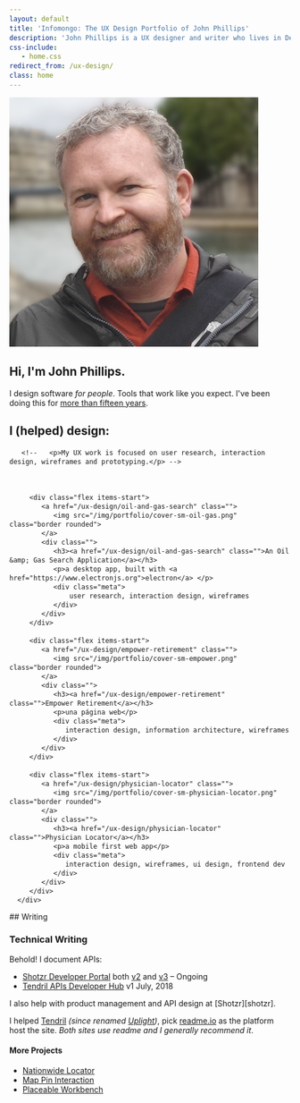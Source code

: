```yaml
---
layout: default
title: 'Infomongo: The UX Design Portfolio of John Phillips'
description: 'John Phillips is a UX designer and writer who lives in Denver, CO.'
css-include: 
   - home.css
redirect_from: /ux-design/
class: home
---
```



<section class="white" markdown="1">
   <div class="top flex wrap">
      <div class="img">
         <img src="/img/john-phillips-bg-blur.jpg" alt="Photo of John Phillips on the banks of the Seine in Paris" class="home round border">
      </div>
<div class="intro" markdown="1">

# Hi, I'm John Phillips.
         
I design software *for people*. Tools that work like you expect. I've been doing this for [more than fifteen years](/about/).

</div>
   </div>

   <div class="sm-flex wrap">
      <div class="ux-design">
         <h2>I (helped) design:</h2>
         
       <!--   <p>My UX work is focused on user research, interaction design, wireframes and prototyping.</p> -->
         
      
         
         <div class="flex items-start">
            <a href="/ux-design/oil-and-gas-search" class="">
               <img src="/img/portfolio/cover-sm-oil-gas.png" class="border rounded">
            </a>
            <div class="">
               <h3><a href="/ux-design/oil-and-gas-search" class="">An Oil &amp; Gas Search Application</a></h3>
               <p>a desktop app, built with <a href="https://www.electronjs.org">electron</a> </p>
               <div class="meta">
                   user research, interaction design, wireframes
               </div>
            </div>
         </div>
         
         <div class="flex items-start">
            <a href="/ux-design/empower-retirement" class="">
               <img src="/img/portfolio/cover-sm-empower.png" class="border rounded">
            </a>
            <div class="">
               <h3><a href="/ux-design/empower-retirement" class="">Empower Retirement</a></h3>
               <p>una página web</p>
               <div class="meta">
                  interaction design, information architecture, wireframes
               </div>
            </div>
         </div>
         
         <div class="flex items-start">
            <a href="/ux-design/physician-locator" class="">
               <img src="/img/portfolio/cover-sm-physician-locator.png" class="border rounded">
            </a>
            <div class="">
               <h3><a href="/ux-design/physician-locator" class="">Physician Locator</a></h3>
               <p>a mobile first web app</p>
               <div class="meta">
                  interaction design, wireframes, ui design, frontend dev
               </div>
            </div>
         </div>
      </div>
<div class="writing" markdown="1">
## Writing
<h3 class="lite">Technical Writing</h3>

 Behold! I document APIs:
 
<ul class="api">
   <li><a href="https://apidocs.shotzr.com">Shotzr Developer Portal</a> 
      <span class="date">both <a href="https://apidocs.shotzr.com/v2.0/docs">v2</a> and <a href="https://apidocs.shotzr.com/v3.0/docs">v3</a> – Ongoing</span>
   </li>
   <li><a href="https://tendril.readme.io/">Tendril APIs Developer Hub</a>
      <span class="date">v1 July, 2018</span>
   </li>
</ul>
I also help with product management and API design at [Shotzr][shotzr]. 
 
I helped [Tendril][ten] *(since renamed [Uplight][up])*, pick [readme.io][read] as the platform host the site. *Both sites use readme and I generally recommend it*.

[shotzr]: https://shotzr.com
[ten]: https://www.tendrilinc.com/
[up]: https://uplight.com/press/simple-energy-and-tendril-merge-to-accelerate-the-clean-energy-ecosystem/
[read]: https://readme.io

</div>      
   </div>
   
   <div class="wrap">
      <h4 class="lite">More Projects</h4>
      <ul class="plain sm-flex justify-between">
         <li><a href="/ux-design/nationwide-locator">Nationwide Locator</a></li>
         <li><a href="/ux-design/map-pins">Map Pin Interaction</a></li>
         <li><a href="/ux-design/workbench">Placeable Workbench</a></li>
      </ul>   
</div>
</section>